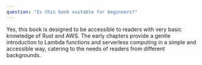 ```yaml
---
question: "Is this book suitable for beginners?"
---
```


Yes, this book is designed to be accessible to readers with very basic knowledge of Rust and AWS. The early chapters provide a gentle introduction to Lambda functions and serverless computing in a simple and accessible way, catering to the needs of readers from different backgrounds.
